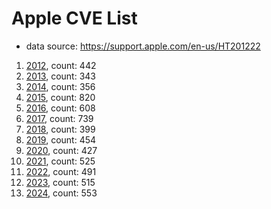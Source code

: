 # Apple CVE List
* data source: https://support.apple.com/en-us/HT201222

1. [2012](2012.json), count: 442
2. [2013](2013.json), count: 343
3. [2014](2014.json), count: 356
4. [2015](2015.json), count: 820
5. [2016](2016.json), count: 608
6. [2017](2017.json), count: 739
7. [2018](2018.json), count: 399
8. [2019](2019.json), count: 454
9. [2020](./2020/), count: 427
10. [2021](./2021/), count: 525
11. [2022](./2022/), count: 491
12. [2023](./2023/), count: 515
13. [2024](./2024/), count: 553
